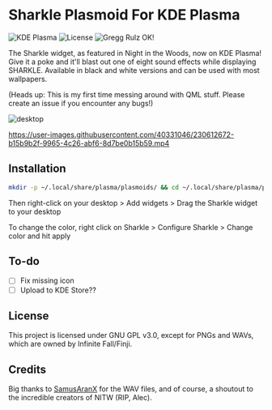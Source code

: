 # Sharkle Plasmoid For KDE Plasma 
![KDE Plasma](https://img.shields.io/badge/dynamic/json?url=https%3A%2F%2Fgithub.com%2Ffolfcoder%2Fplasma-sharkle%2Fraw%2Fmain%2Fmetadata.json&query=%24%5B%22X-Plasma-API-Minimum-Version%22%5D&style=for-the-badge&label=KDE%20Plasma)
![License](https://img.shields.io/github/license/folfcoder/plasma-sharkle?style=for-the-badge)
![Gregg Rulz OK!](https://img.shields.io/badge/Gregg%20rulz-OK-orange?&style=for-the-badge)

The Sharkle widget, as featured in Night in the Woods, now on KDE Plasma! 
Give it a poke and it'll blast out one of eight sound effects while displaying SHARKLE.
Available in black and white versions and can be used with most wallpapers.

(Heads up: This is my first time messing around with QML stuff. Please create an issue if you encounter any bugs!)

![desktop](https://user-images.githubusercontent.com/40331046/230613204-50d5ac81-de44-4500-b885-02dc3951afe4.png)

https://user-images.githubusercontent.com/40331046/230612672-b15b9b2f-9965-4c26-abf6-8d7be0b15b59.mp4

## Installation
```sh
mkdir -p ~/.local/share/plasma/plasmoids/ && cd ~/.local/share/plasma/plasmoids/ && git clone https://github.com/folfcoder/plasma-sharkle im.fcd.sharkle
```
Then right-click on your desktop > Add widgets > Drag the Sharkle widget to your desktop

To change the color, right click on Sharkle > Configure Sharkle > Change color and hit apply

## To-do
- [ ] Fix missing icon
- [ ] Upload to KDE Store??

## License
This project is licensed under GNU GPL v3.0, except for PNGs and WAVs, which are owned by Infinite Fall/Finji.

## Credits
Big thanks to [SamusAranX](https://github.com/SamusAranX) for the WAV files, and of course, a shoutout to the incredible creators of NITW (RIP, Alec).
